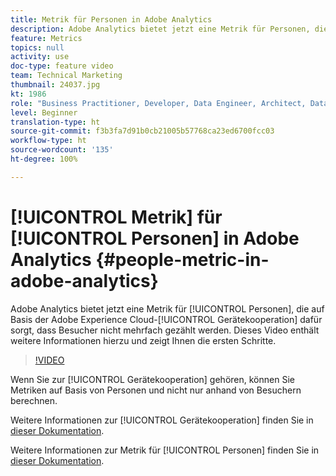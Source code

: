 ```yaml
---
title: Metrik für Personen in Adobe Analytics
description: Adobe Analytics bietet jetzt eine Metrik für Personen, die auf Basis der Adobe Experience Cloud-Gerätekooperation dafür sorgt, dass Besucher nicht mehrfach gezählt werden. Dieses Video enthält weitere Informationen hierzu und zeigt Ihnen die ersten Schritte.
feature: Metrics
topics: null
activity: use
doc-type: feature video
team: Technical Marketing
thumbnail: 24037.jpg
kt: 1986
role: "Business Practitioner, Developer, Data Engineer, Architect, Data Architect, Administrator, Leader"
level: Beginner
translation-type: ht
source-git-commit: f3b3fa7d91b0cb21005b57768ca23ed6700fcc03
workflow-type: ht
source-wordcount: '135'
ht-degree: 100%

---
```



# [!UICONTROL Metrik] für [!UICONTROL Personen] in Adobe Analytics {#people-metric-in-adobe-analytics}

Adobe Analytics bietet jetzt eine Metrik für [!UICONTROL Personen], die auf Basis der Adobe Experience Cloud-[!UICONTROL Gerätekooperation] dafür sorgt, dass Besucher nicht mehrfach gezählt werden. Dieses Video enthält weitere Informationen hierzu und zeigt Ihnen die ersten Schritte.

>[!VIDEO](https://video.tv.adobe.com/v/24037/?quality=12)

Wenn Sie zur [!UICONTROL Gerätekooperation] gehören, können Sie Metriken auf Basis von Personen und nicht nur anhand von Besuchern berechnen.

Weitere Informationen zur [!UICONTROL Gerätekooperation] finden Sie in [dieser Dokumentation](https://marketing.adobe.com/resources/help/de_DE/mcdc/).

Weitere Informationen zur Metrik für [!UICONTROL Personen] finden Sie in [dieser Dokumentation](https://marketing.adobe.com/resources/help/de_DE/mcdc/mcdc-people.html).
